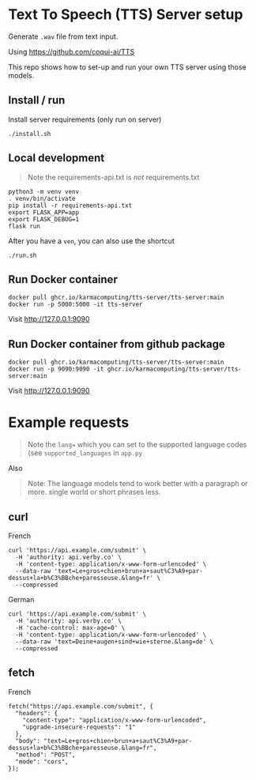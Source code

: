 # Text To Speech (TTS) Server setup

Generate `.wav` file from text input.

Using https://github.com/coqui-ai/TTS

This repo shows how to set-up and run your own
TTS server using those models.


## Install / run

Install server requirements (only run on server)
```
./install.sh
```

## Local development

> Note the requirements-api.txt is *not* requirements.txt

```
python3 -m venv venv
. venv/bin/activate
pip install -r requirements-api.txt
export FLASK_APP=app
export FLASK_DEBUG=1
flask run
```

After you have a `ven`, you can also use the shortcut
```
./run.sh
```
## Run Docker container
```
docker pull ghcr.io/karmacomputing/tts-server/tts-server:main
docker run -p 5000:5000 -it tts-server
```

Visit http://127.0.0.1:9090

## Run Docker container from github package
```
docker pull ghcr.io/karmacomputing/tts-server/tts-server:main
docker run -p 9090:9090 -it ghcr.io/karmacomputing/tts-server/tts-server:main
```
Visit http://127.0.0.1:9090

# Example requests

> Note the `lang=` which you can set to the supported language codes
  (see `supported_languages` in `app.py`

Also

> Note: The language models tend to work better with a paragraph or more.
  single world or short phrases less.

## curl

French
```
curl 'https://api.example.com/submit' \
  -H 'authority: api.verby.co' \
  -H 'content-type: application/x-www-form-urlencoded' \
  --data-raw 'text=Le+gros+chien+brun+a+saut%C3%A9+par-dessus+la+b%C3%BBche+paresseuse.&lang=fr' \
  --compressed
```

German
```
curl 'https://api.example.com/submit' \
  -H 'authority: api.verby.co' \
  -H 'cache-control: max-age=0' \
  -H 'content-type: application/x-www-form-urlencoded' \
  --data-raw 'text=Deine+augen+sind+wie+sterne.&lang=de' \
  --compressed
```

## fetch

French
```
fetch("https://api.example.com/submit", {
  "headers": {
    "content-type": "application/x-www-form-urlencoded",
    "upgrade-insecure-requests": "1"
  },
  "body": "text=Le+gros+chien+brun+a+saut%C3%A9+par-dessus+la+b%C3%BBche+paresseuse.&lang=fr",
  "method": "POST",
  "mode": "cors",
});
```
